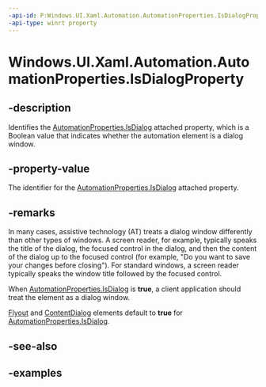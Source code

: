 ```yaml
---
-api-id: P:Windows.UI.Xaml.Automation.AutomationProperties.IsDialogProperty
-api-type: winrt property
---
```


<!-- Property syntax.
public DependencyProperty IsDialogProperty { get; }
-->

# Windows.UI.Xaml.Automation.AutomationProperties.IsDialogProperty

## -description

Identifies the [AutomationProperties.IsDialog](automationproperties_isdialog.md) attached property, which is a Boolean value that indicates whether the automation element is a dialog window.

## -property-value

The identifier for the [AutomationProperties.IsDialog](automationproperties_isdialog.md) attached property.

## -remarks

In many cases, assistive technology (AT) treats a dialog window differently than other types of windows. A screen reader, for example, typically speaks the title of the dialog, the focused control in the dialog, and then the content of the dialog up to the focused control (for example, "Do you want to save your changes before closing"). For standard windows, a screen reader typically speaks the window title followed by the focused control.

When [AutomationProperties.IsDialog](automationproperties_isdialog.md) is **true**, a client application should treat the element as a dialog window.

[Flyout](..\windows.ui.xaml.controls\flyout.md) and [ContentDialog](..\windows.ui.xaml.controls\contentdialog.md) elements default to **true** for [AutomationProperties.IsDialog](automationproperties_isdialog.md).

## -see-also

## -examples

